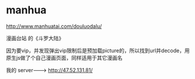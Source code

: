 # manhua

http://www.manhuatai.com/douluodalu/

漫画台站 的《斗罗大陆》

因为要vip，并发现弹出vip限制后是预加载picture的，所以找到url并decode，用原生js做了个自己漫画页面，同样适用于其它漫画名

我的 server--->  http://47.52.131.81/
